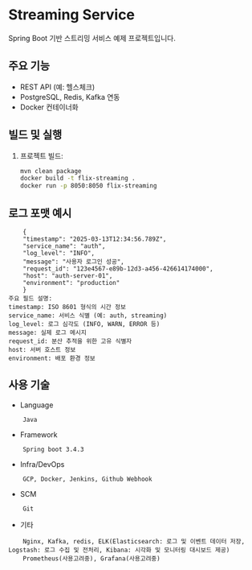 # Streaming Service

Spring Boot 기반 스트리밍 서비스 예제 프로젝트입니다.

## 주요 기능

-   REST API (예: 헬스체크)
-   PostgreSQL, Redis, Kafka 연동
-   Docker 컨테이너화

## 빌드 및 실행

1.  프로젝트 빌드:
    ```bash
    mvn clean package
    docker build -t flix-streaming .
    docker run -p 8050:8050 flix-streaming
    ```

## 로그 포맷 예시

```
	{
	"timestamp": "2025-03-13T12:34:56.789Z",
	"service_name": "auth",
	"log_level": "INFO",
	"message": "사용자 로그인 성공",
	"request_id": "123e4567-e89b-12d3-a456-426614174000",
	"host": "auth-server-01",
	"environment": "production"
	}
주요 필드 설명:
timestamp: ISO 8601 형식의 시간 정보
service_name: 서비스 식별 (예: auth, streaming)
log_level: 로그 심각도 (INFO, WARN, ERROR 등)
message: 실제 로그 메시지
request_id: 분산 추적을 위한 고유 식별자
host: 서버 호스트 정보
environment: 배포 환경 정보
```

## 사용 기술

-   Language

```
	Java
```

-   Framework

```
	Spring boot 3.4.3
```

-   Infra/DevOps

```
	GCP, Docker, Jenkins, Github Webhook
```

-   SCM

```
	Git
```

-   기타

```
	Nginx, Kafka, redis, ELK(Elasticsearch: 로그 및 이벤트 데이터 저장, Logstash: 로그 수집 및 전처리, Kibana: 시각화 및 모니터링 대시보드 제공)
	Prometheus(사용고려중), Grafana(사용고려중)
```
